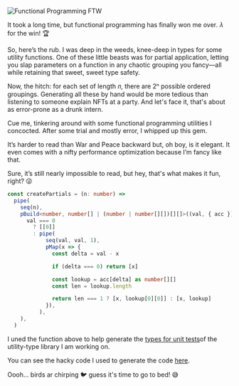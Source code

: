 ![Functional Programming FTW](https://storage.googleapis.com/hox-io-blog-assets/2024-05-22-fp-ftw.webp)

It took a long time, but functional programming has finally won me over. 𝜆 for
the win! 🏆

So, here’s the rub. I was deep in the weeds, knee-deep in types for some utility
functions. One of these little beasts was for partial application, letting you
slap parameters on a function in any chaotic grouping you fancy—all while
retaining that sweet, sweet type safety.

Now, the hitch: for each set of length 𝑛, there are 2ⁿ possible ordered
groupings. Generating all these by hand would be more tedious than listening to
someone explain NFTs at a party. And let's face it, that's about as error-prone
as a drunk intern.

Cue me, tinkering around with some functional programming utilities I concocted.
After some trial and mostly error, I whipped up this gem.

It’s harder to read than War and Peace backward but, oh boy, is it elegant. It
even comes with a nifty performance optimization because I’m fancy like that.

Sure, it’s still nearly impossible to read, but hey, that's what makes it fun,
right? 😜

```typescript
const createPartials = (n: number) =>
  pipe(
    seq(n),
    pBuild<number, number[] | (number | number[][])[][]>((val, { acc }) =>
      val === 0
        ? [[0]]
        : pipe(
            seq(val, val, 1),
            pMap(x => {
              const delta = val - x

              if (delta === 0) return [x]

              const lookup = acc[delta] as number[][]
              const len = lookup.length

              return len === 1 ? [x, lookup[0][0]] : [x, lookup]
            }),
          ),
    ),
  )
```

I uned the function above to help generate the [types for unit
tests](https://github.com/recon-struct/utility-types/blob/main/src/function/part-app/part-app-8.spec.ts#L394)of
the utility-type library I am working on.

You can see the hacky code I used to generate the code
[here](https://github.com/recon-struct/utils/blob/main/src/examples/arity/gen-partials.ts).

Oooh... birds ar chirping 🐦 guess it's time to go to bed! 😅

